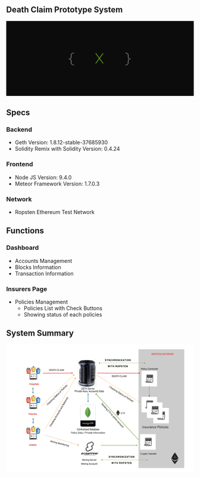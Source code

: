 ## Death Claim Prototype System
![The X Project](xproject.png)

## Specs
### Backend
* Geth Version: 1.8.12-stable-37685930
* Solidity Remix with Solidity Version: 0.4.24

### Frontend
* Node JS Version: 9.4.0
* Meteor Framework Version: 1.7.0.3

### Network
* Ropsten Ethereum Test Network

## Functions
### Dashboard
  * Accounts Management
  * Blocks Information
  * Transaction Information

### Insurers Page
* Policies Management
  * Policies List with Check Buttons
  * Showing status of each policies

## System Summary
![System Summary](system_summary.png)
